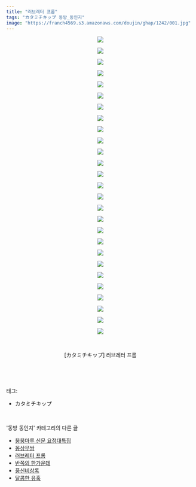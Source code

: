 ```yaml
---
title: "러브레터 프롬"
tags: "カタミチキップ 동방_동인지"
image: "https://franch4569.s3.amazonaws.com/doujin/ghap/1242/001.jpg"
---
```

<div class="article">
<p style="text-align: center; clear: none; float: none;"><img src="{{ site.imgserver2 }}/ghap/1242/001.jpg"/></p>
<p style="text-align: center; clear: none; float: none;"><img src="{{ site.imgserver2 }}/ghap/1242/002.jpg"/></p>
<p style="text-align: center; clear: none; float: none;"><img src="{{ site.imgserver2 }}/ghap/1242/003.jpg"/></p>
<p style="text-align: center; clear: none; float: none;"><img src="{{ site.imgserver2 }}/ghap/1242/004.jpg"/></p>
<p style="text-align: center; clear: none; float: none;"><img src="{{ site.imgserver2 }}/ghap/1242/005.jpg"/></p>
<p style="text-align: center; clear: none; float: none;"><img src="{{ site.imgserver2 }}/ghap/1242/006.jpg"/></p>
<p style="text-align: center; clear: none; float: none;"><img src="{{ site.imgserver2 }}/ghap/1242/007.jpg"/></p>
<p style="text-align: center; clear: none; float: none;"><img src="{{ site.imgserver2 }}/ghap/1242/008.jpg"/></p>
<p style="text-align: center; clear: none; float: none;"><img src="{{ site.imgserver2 }}/ghap/1242/009.jpg"/></p>
<p style="text-align: center; clear: none; float: none;"><img src="{{ site.imgserver2 }}/ghap/1242/010.jpg"/></p>
<p style="text-align: center; clear: none; float: none;"><img src="{{ site.imgserver2 }}/ghap/1242/011.jpg"/></p>
<p style="text-align: center; clear: none; float: none;"><img src="{{ site.imgserver2 }}/ghap/1242/012.jpg"/></p>
<p style="text-align: center; clear: none; float: none;"><img src="{{ site.imgserver2 }}/ghap/1242/013.jpg"/></p>
<p style="text-align: center; clear: none; float: none;"><img src="{{ site.imgserver2 }}/ghap/1242/014.jpg"/></p>
<p style="text-align: center; clear: none; float: none;"><img src="{{ site.imgserver2 }}/ghap/1242/015.jpg"/></p>
<p style="text-align: center; clear: none; float: none;"><img src="{{ site.imgserver2 }}/ghap/1242/016.jpg"/></p>
<p style="text-align: center; clear: none; float: none;"><img src="{{ site.imgserver2 }}/ghap/1242/017.jpg"/></p>
<p style="text-align: center; clear: none; float: none;"><img src="{{ site.imgserver2 }}/ghap/1242/018.jpg"/></p>
<p style="text-align: center; clear: none; float: none;"><img src="{{ site.imgserver2 }}/ghap/1242/019.jpg"/></p>
<p style="text-align: center; clear: none; float: none;"><img src="{{ site.imgserver2 }}/ghap/1242/020.jpg"/></p>
<p style="text-align: center; clear: none; float: none;"><img src="{{ site.imgserver2 }}/ghap/1242/021.jpg"/></p>
<p style="text-align: center; clear: none; float: none;"><img src="{{ site.imgserver2 }}/ghap/1242/022.jpg"/></p>
<p style="text-align: center; clear: none; float: none;"><img src="{{ site.imgserver2 }}/ghap/1242/023.jpg"/></p>
<p style="text-align: center; clear: none; float: none;"><img src="{{ site.imgserver2 }}/ghap/1242/024.jpg"/></p>
<p style="text-align: center; clear: none; float: none;"><img src="{{ site.imgserver2 }}/ghap/1242/025.jpg"/></p>
<p style="text-align: center; clear: none; float: none;"><img src="{{ site.imgserver2 }}/ghap/1242/026.jpg"/></p>
<p style="text-align: center; clear: none; float: none;"><img src="{{ site.imgserver2 }}/ghap/1242/027.jpg"/></p>
<p style="text-align: center; clear: none; float: none;"><br/></p>
<p style="text-align: center; clear: none; float: none;">[カタミチキップ] 러브레터 프롬</p>
<p><br/></p>
</div><br/>
<div class="tagTrail">
<p>태그: </p>
<ul>
<li>カタミチキップ</li>
</ul>
</div><br/>
<div class="another">
<p>'동방 동인지' 카테고리의 다른 글</p>
<ul>
<li><a href="/ghap_1244">붕붕마루 신문 요정대특집</a></li>
<li><a href="/ghap_1243">몽상무쌍</a></li>
<li><a href="/ghap_1242">러브레터 프롬</a></li>
<li><a href="/ghap_1241">반쪽의 한가운데</a></li>
<li><a href="/ghap_1240">풍신비상록</a></li>
<li><a href="/ghap_1238">달콤한 유혹</a></li>
</ul>
</div><br/>
<div class="cb_module cb_fluid">
<div class="cb_wrt cb_profile">
</div><!-- commentList close -->
</div><br/>
